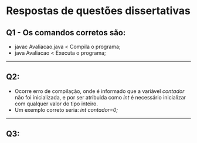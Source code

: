 # Respostas de questões dissertativas
## Q1 - Os comandos corretos são:
- javac Avaliacao.java < Compila o programa;
- java Avaliacao < Executa o programa;
---
## Q2:
- Ocorre erro de compilação, onde é informado que a variável *contador* não foi inicializada, e por ser atribuida como *int* é necessário inicializar com qualquer valor do tipo inteiro.
- Um exemplo correto seria: *int contador=0;*
---
## Q3: